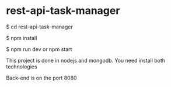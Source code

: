 # rest-api-task-manager

$ cd rest-api-task-manager

$ npm install

$ npm run dev or npm start

This project is done in nodejs and mongodb.
You need install both technologies

Back-end is on the port 8080